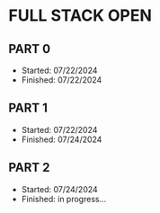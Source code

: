 # FULL STACK OPEN

## PART 0
- Started: 07/22/2024
- Finished: 07/22/2024

## PART 1
- Started: 07/22/2024
- Finished: 07/24/2024

## PART 2
- Started: 07/24/2024
- Finished: in progress...
